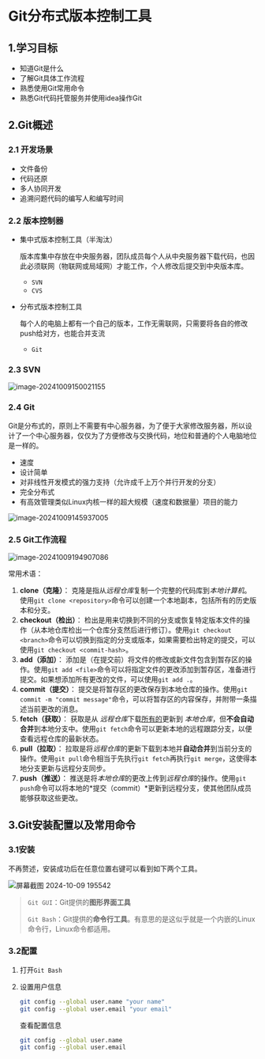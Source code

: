 # Git分布式版本控制工具

## 1.学习目标

- 知道Git是什么
- 了解Git具体工作流程
- 熟悉使用Git常用命令
- 熟悉Git代码托管服务并使用idea操作Git

## 2.Git概述

### 2.1 开发场景

- 文件备份
- 代码还原
- 多人协同开发
- 追溯问题代码的编写人和编写时间

### 2.2 版本控制器

- 集中式版本控制工具（半淘汰）

  ​       版本库集中存放在中央服务器，团队成员每个人从中央服务器下载代码，也因此必须联网（物联网或局域网）才能工作，个人修改后提交到中央版本库。

  - `SVN`
  - `CVS`

- 分布式版本控制工具

  每个人的电脑上都有一个自己的版本，工作无需联网，只需要将各自的修改push给对方，也能合并支流

  - `Git`

### 2.3 SVN

![image-20241009150021155](https://gitee.com/De1ores/csdn-picture-bed/raw/master/202410091500189.png)

### 2.4 Git

Git是分布式的，原则上不需要有中心服务器，为了便于大家修改服务器，所以设计了一个中心服务器，仅仅为了方便修改与交换代码，地位和普通的个人电脑地位是一样的。

- 速度
- 设计简单
- 对非线性开发模式的强力支持（允许成千上万个并行开发的分支）
- 完全分布式
- 有高效管理类似Linux内核一样的超大规模（速度和数据量）项目的能力 

![image-20241009145937005](https://gitee.com/De1ores/csdn-picture-bed/raw/master/202410091459109.png)

### 2.5 Git工作流程

![image-20241009194907086](https://gitee.com/De1ores/csdn-picture-bed/raw/master/202410091949176.png)

常用术语：

1. **clone（克隆）**：
   克隆是指从*远程仓库*复制一个完整的代码库到*本地计算机*。使用`git clone <repository>`命令可以创建一个本地副本，包括所有的历史版本和分支。
2. **checkout（检出）**：
   检出是用来切换到不同的分支或恢复特定版本文件的操作（从本地仓库检出一个仓库分支然后进行修订）。使用`git checkout <branch>`命令可以切换到指定的分支或版本，如果需要检出特定的提交，可以使用`git checkout <commit-hash>`。
3. **add（添加）**：
   添加是（在提交前）将文件的修改或新文件包含到暂存区的操作。使用`git add <file>`命令可以将指定文件的更改添加到暂存区，准备进行提交。如果想添加所有更改的文件，可以使用`git add .`。
4. **commit（提交）**：
   提交是将暂存区的更改保存到本地仓库的操作。使用`git commit -m "commit message"`命令，可以将暂存区的内容保存，并附带一条描述当前更改的消息。
5. **fetch（获取）**：
   获取是从 *远程仓库*下载<u>所有的</u>更新到 *本地仓库*，但**不会自动合并**到本地分支中。使用`git fetch`命令可以更新本地的远程跟踪分支，以便查看远程仓库的最新状态。
6. **pull（拉取）**：
   拉取是将*远程仓库*的更新下载到本地并**自动合并**到当前分支的操作。使用`git pull`命令相当于先执行`git fetch`再执行`git merge`，这使得本地分支更新与远程分支同步。
7. **push（推送）**：
   推送是将*本地仓库*的更改上传到*远程仓库*的操作。使用`git push`命令可以将本地的*提交（commit）*更新到远程分支，使其他团队成员能够获取这些更改。



## 3.Git安装配置以及常用命令

### 3.1安装

不再赘述，安装成功后在任意位置右键可以看到如下两个工具。

![屏幕截图 2024-10-09 195542](https://gitee.com/De1ores/csdn-picture-bed/raw/master/202410091958773.png)

> `Git GUI`：Git提供的**图形界面工具**
>
> `Git Bash`：Git提供的**命令行工具**。有意思的是这似乎就是一个内嵌的Linux命令行，Linux命令都适用。

### 3.2配置

1. 打开`Git Bash`

2. 设置用户信息

   ```bash
   git config --global user.name "your name"
   git config --global user.email "your email"
   ```

   查看配置信息

   ```bash
   git config --global user.name
   git config --global user.email 
   ```

   
